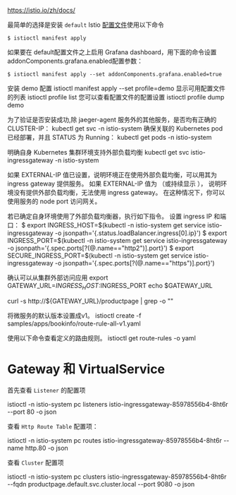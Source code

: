 https://istio.io/zh/docs/

最简单的选择是安装 `default` Istio [配置文件](https://istio.io/zh/docs/setup/additional-setup/config-profiles/)使用以下命令
```
$ istioctl manifest apply
```
如果要在 default配置文件之上启用 Grafana dashboard，用下面的命令设置addonComponents.grafana.enabled配置参数：

```
$ istioctl manifest apply --set addonComponents.grafana.enabled=true
```
安装 demo 配置
istioctl manifest apply --set profile=demo
显示可用配置文件的列表
istioctl profile list
您可以查看配置文件的配置设置
istioctl profile dump demo

为了验证是否安装成功,除 jaeger-agent 服务外的其他服务，是否均有正确的 CLUSTER-IP：
kubectl get svc -n istio-system
确保关联的 Kubernetes pod 已经部署，并且 STATUS 为 Running：
kubectl get pods -n istio-system



明确自身 Kubernetes 集群环境支持外部负载均衡
kubectl get svc istio-ingressgateway -n istio-system

如果 EXTERNAL-IP 值已设置，说明环境正在使用外部负载均衡，可以用其为 ingress gateway 提供服务。 如果 EXTERNAL-IP 值为 <none> （或持续显示 <pending>）， 说明环境没有提供外部负载均衡，无法使用 ingress gateway。 在这种情况下，你可以使用服务的 node port 访问网关。

若已确定自身环境使用了外部负载均衡器，执行如下指令。
设置 ingress IP 和端口：
$ export INGRESS_HOST=$(kubectl -n istio-system get service istio-ingressgateway -o jsonpath='{.status.loadBalancer.ingress[0].ip}')
$ export INGRESS_PORT=$(kubectl -n istio-system get service istio-ingressgateway -o jsonpath='{.spec.ports[?(@.name=="http2")].port}')
$ export SECURE_INGRESS_PORT=$(kubectl -n istio-system get service istio-ingressgateway -o jsonpath='{.spec.ports[?(@.name=="https")].port}')

确认可以从集群外部访问应用
export GATEWAY_URL=$INGRESS_HOST:$INGRESS_PORT
echo $GATEWAY_URL

curl -s http://${GATEWAY_URL}/productpage | grep -o "<title>.*</title>"

将微服务的默认版本设置成v1。
istioctl create -f samples/apps/bookinfo/route-rule-all-v1.yaml

使用以下命令查看定义的路由规则。
istioctl get route-rules -o yaml

# Gateway 和 VirtualService

首先查看 `Listener` 的配置项

istioctl -n istio-system pc listeners istio-ingressgateway-85978556b4-8ht6r --port 80 -o json

查看 `Http Route Table` 配置项：

 istioctl -n istio-system pc routes istio-ingressgateway-85978556b4-8ht6r --name http.80 -o json

查看 `Cluster` 配置项

istioctl -n istio-system pc clusters istio-ingressgateway-85978556b4-8ht6r --fqdn productpage.default.svc.cluster.local --port 9080 -o json
